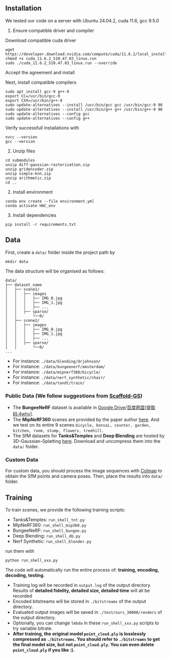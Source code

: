 ## Installation

We tested our code on a server with Ubuntu 24.04.2, cuda 11.6, gcc 9.5.0
1. Ensure compatible driver and compiler

Download compatible cuda driver
```
wget https://developer.download.nvidia.com/compute/cuda/11.6.2/local_installers/cuda_11.6.2_510.47.03_linux.run
chmod +x cuda_11.6.2_510.47.03_linux.run
sudo ./cuda_11.6.2_510.47.03_linux.run --override
```
Accept the agreement and install

Next, install compatible compilers
```
sudo apt install gcc-9 g++-9
export CC=/usr/bin/gcc-9
export CXX=/usr/bin/g++-9
sudo update-alternatives --install /usr/bin/gcc gcc /usr/bin/gcc-9 90
sudo update-alternatives --install /usr/bin/g++ g++ /usr/bin/g++-9 90
sudo update-alternatives --config gcc
sudo update-alternatives --config g++
```
Verify successfull installations with 
```
nvcc --version
gcc --version
```

2. Unzip files
```
cd submodules
unzip diff-gaussian-rasterization.zip
unzip gridencoder.zip
unzip simple-knn.zip
unzip arithmetic.zip
cd ..
```

2. Install environment
```
conda env create --file environment.yml
conda activate HAC_env
```

3. Install dependencies
```
pip install -r requirements.txt
```

## Data

First, create a ```data/``` folder inside the project path by 
```
mkdir data
```

The data structure will be organised as follows:

```
data/
├── dataset_name
│   ├── scene1/
│   │   ├── images
│   │   │   ├── IMG_0.jpg
│   │   │   ├── IMG_1.jpg
│   │   │   ├── ...
│   │   ├── sparse/
│   │       └──0/
│   ├── scene2/
│   │   ├── images
│   │   │   ├── IMG_0.jpg
│   │   │   ├── IMG_1.jpg
│   │   │   ├── ...
│   │   ├── sparse/
│   │       └──0/
...
```

 - For instance: `./data/blending/drjohnson/`
 - For instance: `./data/bungeenerf/amsterdam/`
 - For instance: `./data/mipnerf360/bicycle/`
 - For instance: `./data/nerf_synthetic/chair/`
 - For instance: `./data/tandt/train/`


### Public Data (We follow suggestions from [Scaffold-GS](https://github.com/city-super/Scaffold-GS))

 - The **BungeeNeRF** dataset is available in [Google Drive](https://drive.google.com/file/d/1nBLcf9Jrr6sdxKa1Hbd47IArQQ_X8lww/view?usp=sharing)/[百度网盘[提取码:4whv]](https://pan.baidu.com/s/1AUYUJojhhICSKO2JrmOnCA). 
 - The **MipNeRF360** scenes are provided by the paper author [here](https://jonbarron.info/mipnerf360/). And we test on its entire 9 scenes ```bicycle, bonsai, counter, garden, kitchen, room, stump, flowers, treehill```. 
 - The SfM datasets for **Tanks&Temples** and **Deep Blending** are hosted by 3D-Gaussian-Splatting [here](https://repo-sam.inria.fr/fungraph/3d-gaussian-splatting/datasets/input/tandt_db.zip). Download and uncompress them into the ```data/``` folder.

### Custom Data

For custom data, you should process the image sequences with [Colmap](https://colmap.github.io/) to obtain the SfM points and camera poses. Then, place the results into ```data/``` folder.

## Training

To train scenes, we provide the following training scripts: 
 - Tanks&Temples: ```run_shell_tnt.py```
 - MipNeRF360: ```run_shell_mip360.py```
 - BungeeNeRF: ```run_shell_bungee.py```
 - Deep Blending: ```run_shell_db.py```
 - Nerf Synthetic: ```run_shell_blender.py```

 run them with 
 ```
 python run_shell_xxx.py
 ```

The code will automatically run the entire process of: **training, encoding, decoding, testing**.
 - Training log will be recorded in `output.log` of the output directory. Results of **detailed fidelity, detailed size, detailed time** will all be recorded
 - Encoded bitstreams will be stored in `./bitstreams` of the output directory.
 - Evaluated output images will be saved in `./test/ours_30000/renders` of the output directory.
 - Optionally, you can change `lmbda` in these `run_shell_xxx.py` scripts to try variable bitrate.
 - **After training, the original model `point_cloud.ply` is losslessly compressed as `./bitstreams`. You should refer to `./bitstreams` to get the final model size, but not `point_cloud.ply`. You can even delete `point_cloud.ply` if you like :).**